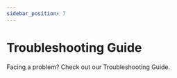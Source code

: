 ```yaml
---
sidebar_position: 7
---
```


# Troubleshooting Guide

Facing a problem? Check out our Troubleshooting Guide.
